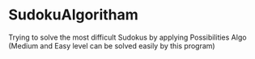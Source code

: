 # SudokuAlgoritham
Trying to solve the most difficult Sudokus by applying Possibilities Algo (Medium and Easy level can be solved easily by this program)
